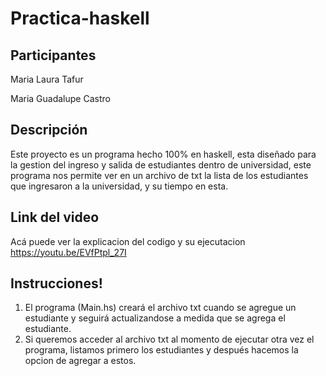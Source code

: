 # Practica-haskell

 ## Participantes 

Maria Laura Tafur 

Maria Guadalupe Castro

## Descripción 

Este proyecto es un programa hecho 100% en haskell, esta diseñado para la gestion del ingreso y salida de estudiantes dentro de universidad, este programa nos permite ver en un archivo de txt la lista de los estudiantes que ingresaron a la universidad, y su tiempo en esta.

## Link del video 
Acá puede ver la explicacion del codigo y su ejecutacion https://youtu.be/EVfPtpl_27I

## Instrucciones! 
1. El programa (Main.hs)  creará el archivo txt cuando se agregue un estudiante y seguirá actualizandose a medida que se agrega el estudiante.
2. Si queremos acceder al archivo txt al momento de ejecutar otra vez el programa, listamos primero los estudiantes y después hacemos la opcion de agregar a estos. 
